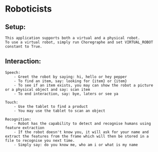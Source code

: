 # Roboticists


## Setup:
    This application supports both a virtual and a physical robot. 
    To use a virtual robot, simply run Choregraphe and set VIRTUAL_ROBOT constant to True.
    
## Interaction:
    Speech:
        - Greet the robot by saying: hi, hello or hey pepper
        - To find an item, say: looking for {item} or {item}
        - To see if an item exists, you may can show the robot a picture or a physical object and say: scan item
        - To end interaction, say: bye, laters or see ya

    Touch:
        - Use the tablet to find a product
        - You may use the tablet to scan an object

    Recognition:
        - Robot has the capability to detect and recognise humans using feature extraction
        - If the robot doesn't know you, it will ask for your name and extract the features from the frame which will then be stored in a file to recognise you next time.
        - Simply say: do you know me, who am i or what is my name